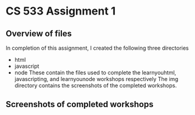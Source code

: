 # CS 533 Assignment 1 

## Overview of files 
In completion of this assignment, I created the following three directories 
- html
- javascript
- node 
These contain the files used to complete the learnyouhtml, javascripting, and learnyounode workshops respectively 
The img directory contains the screenshots of the completed workshops. 

## Screenshots of completed workshops 
